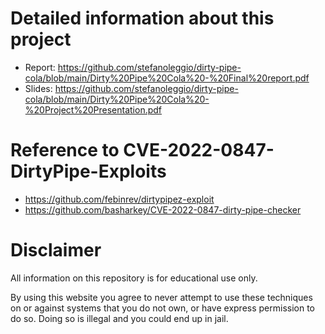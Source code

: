 # Detailed information about this project
- Report: https://github.com/stefanoleggio/dirty-pipe-cola/blob/main/Dirty%20Pipe%20Cola%20-%20Final%20report.pdf 
- Slides: https://github.com/stefanoleggio/dirty-pipe-cola/blob/main/Dirty%20Pipe%20Cola%20-%20Project%20Presentation.pdf

# Reference to CVE-2022-0847-DirtyPipe-Exploits
- https://github.com/febinrev/dirtypipez-exploit
- https://github.com/basharkey/CVE-2022-0847-dirty-pipe-checker

# Disclaimer
All information on this repository is for educational use only.

By using this website you agree to never attempt to use these techniques on or against systems that you do not own, or have express permission to do so. Doing so is illegal and you could end up in jail. 
